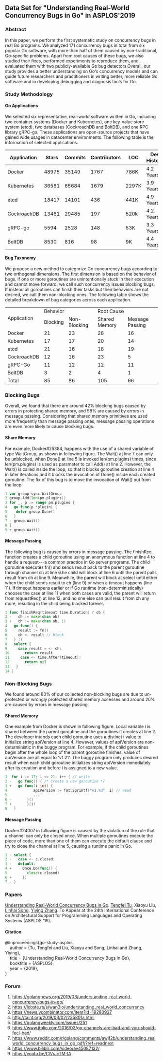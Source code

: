 ## Data Set for "Understanding Real-World Concurrency Bugs in Go" in ASPLOS'2019

### Abstract
In this paper, we perform the first systematic study on concurrency bugs in real Go programs. We analyzed 171 concurrency bugs in total from six popular Go software, with more than half of them caused by non-traditional, Go-specific problems. Apart from root causes of these bugs, we also studied their fixes, performed experiments to reproduce them, and evaluated them with two publicly-available Go bug detectors.Overall, our study provides a better understanding on Go's concurrency models and can guide future researchers and practitioners in writing better, more reliable Go software and in developing debugging and diagnosis tools for Go.

### Study Methodology

#### Go Applications
We selected six representative, real-world software written in Go, including two container systems (Docker and Kubernetes), one key-value store system (etcd), two databases (CockroachDB and BoltDB), and one RPC library gRPC-go. These applications are open-source projects that have gained wide usages in datacenter environments. The following table is the information of selected applications.

| Application | Stars | Commits | Contributors | LOC | Dev History |
| ------ | ------ | ------ | ------ | ------ | ------ |
| Docker |  48975 |  35149 | 1767   | 786K   | 4.2 Years|  
| Kubernetes |   36581 | 65684 | 1679 | 2297K | 3.9 Years|
| etcd |  18417   |14101  | 436   | 441K  | 4.9 Years|
| CockroachDB |  13461       |  29485     | 197     | 520k		| 4.2 Years|
| gRPC-go |   5594        |  2528      | 148     | 53K   			| 3.3 Years|
| BoltDB |   8530        |  816       | 98      | 9K    			| 4.4 Years|

#### Bug Taxonomy
We propose a new method to categorize Go concurrency bugs according to two orthogonal dimensions. The first dimension is based on the behavior of bugs. If one or more goroutines are unintentionally stuck in their execution and cannot move forward, we call such concurrency issues blocking bugs. If instead all goroutines can finish their tasks but their behaviors are not desired, we call them non-blocking ones. The following table  shows the detailed breakdown of bug categories across each application.

<table >
  <tr>
    <td rowspan="2">Application</td>
    <td colspan="2">Behavior</td>
    <td colspan="2">Root Cause</td>
  </tr>
  <tr>
    <td >Blocking</td>
    <td >Non-Blocking</td>
    <td >Shared Memory</td>
    <td >Message Passing</td>
  </tr>
  <tr>
    <td >Docker</td>
    <td >21</td>
    <td >23</td>
    <td >28</td>
    <td >16</td>
  </tr>
  <tr>
    <td >Kubernetes</td>
    <td >17</td>
    <td >17</td>
    <td >20</td>
    <td >14</td>
  </tr>
  <tr>
    <td >etcd</td>
    <td >21</td>
    <td >16</td>
    <td >18</td>
    <td >19</td>
  </tr>
  <tr>
    <td >CockroachDB</td>
    <td >12</td>
    <td >16</td>
    <td >23</td>
    <td >5</td>
  </tr>
  <tr>
    <td >gRPC-Go</td>
    <td >11</td>
    <td >12</td>
    <td >12</td>
    <td >11</td>
  </tr>
  <tr>
    <td >BoltDB</td>
    <td >3</td>
    <td >2</td>
    <td >4</td>
    <td >1</td>
  </tr>
  <tr>
    <td >Total</td>
    <td >85</td>
    <td >86</td>
    <td >105</td>
    <td >66</td>
  </tr>
</table>

### Blocking Bugs
Overall, we found that there are around 42% blocking bugs caused by errors in protecting shared memory, and 58% are caused by errors in message passing. Considering that shared memory primitives are used more frequently than message passing ones, message passing operations are even more likely to cause blocking bugs.

#### Share Memory
For example, Docker\#25384, happens with the use of a shared variable of type WaitGroup, as shown in following figure. The Wait() at line 7 can only be unblocked, when Done() at line 5 is invoked len(pm.plugins) times, since len(pm.plugins) is used as parameter to call Add() at line 2. However, the Wait() is called inside the loop, so that it blocks goroutine creation at line 4 in later iterations and it blocks the invocation of Done() inside each created goroutine. The fix of this bug is to move the invocation of Wait() out from the loop.
```go
1 var group sync.WaitGroup
2 group.Add(len(pm.plugins))
3 for _, p := range pm.plugins {
4   go func(p *plugin) {
5    defer group.Done()
6   }
7 - group.Wait()
8 }
9 + group.Wait()
```

#### Message Passing
The following bug is caused by errors in message passing. The finishReq function creates a child goroutine using an anonymous function at line 4 to handle a request---a common practice in Go server programs. The child goroutine executes fn() and sends result back to the parent goroutine through channel ch at line 6.he child will block at line 6 until the parent pulls result from ch at line 9. Meanwhile, the parent will block at select until either when the child sends result to ch (line 9) or when a timeout happens (line 11). If timeout happens earlier or if Go runtime (non-deterministically) chooses the case at line 11 when both cases are valid, the parent will return from requestReq() at line 12, and no one else can pull result from ch any more, resulting in the child being blocked forever.

```go
1 func finishReq(timeout time.Duration) r ob {
2 -   ch := make(chan ob)
3 +   ch := make(chan ob, 1)
4   go func() {
5     result := fn()
6     ch <- result // block
7   } ()
8   select {
9     case result = <- ch:
10       return result
11     case <- time.After(timeout):
12       return nil
13   }
14 }
```

### Non-Blocking Bugs
We found around 80% of our collected non-blocking bugs are due to un-protected or wrongly protected shared memory accesses and around 20% are caused by errors in message passing.

#### Shared Memory
One example from Docker is shown in  following figure. Local variable i is shared between the parent goroutine and the goroutines it creates at line 2. The developer intends each child goroutine uses a distinct i value to initialize string apiVersion at line 4. However, values of apiVersion are non-deterministic in the buggy program. For example, if the child goroutines begin after the whole loop of the parent goroutine finishes, value of apiVersion are all equal to 'v1.21'. The buggy program only produces desired result when each child goroutine initializes string apiVersion immediately after its creation and before i is assigned to a new value.

```go
1  for i := 17; i <= 21; i++ { // write
2 -   go func() { /* Create a new goroutine */
3 +   go func(i int) {
4            apiVersion := fmt.Sprintf("v1.%d", i) // read
5            ...
6 -       }()
7 +       }(i)
8   }
```
#### Message Passing
Docker\#24007 in following figure is caused by the violation of the rule that a channel can only be closed once. When multiple goroutines execute the piece of code, more than one of them can execute the default clause and try to close the channel at line 5, causing a runtime panic in Go.
```go
1 - select {
2 -   case <- c.closed:
3 -   default:
4 +     Once.Do(func() {
5         close(c.closed)
6 +     })
7 - }
```

### Papers
[Understanding Real-World Concurrency Bugs in Go](https://songlh.github.io/paper/go-study.pdf). [Tengfei Tu](https://tengfei1010.github.io/), Xiaoyu Liu, [Linhai Song](https://songlh.github.io/), [Yiying Zhang](https://engineering.purdue.edu/~yiying/). To Appear at the 24th International Conference on Architectural Support for Programming Languages and Operating Systems (ASPLOS '19).

#### Citation
@inproceedings{go-study-asplos,<br />
&nbsp;&nbsp;&nbsp; author = {Tu, Tengfei and Liu, Xiaoyu and Song, Linhai and Zhang, Yiying}, <br />
&nbsp;&nbsp;&nbsp; title = {Understanding Real-World Concurrency Bugs in Go}, <br />
&nbsp;&nbsp;&nbsp; booktitle = {ASPLOS}, <br />
&nbsp;&nbsp;&nbsp; year = {2019}, <br />
}

### Forum
1. <https://golangnews.org/2019/03/understanding-real-world-concurrency-bugs-in-go/> <br/>
2. <https://lobste.rs/s/wan3io/understanding_real_world_concurrency> <br/>
3. <https://news.ycombinator.com/item?id=19280927> <br/>
4. <http://taint.org/2019/03/02/235801a.html> <br/>
5. <https://golangweekly.com/issues/251> <br/>
6. <https://www.jtolio.com/2016/03/go-channels-are-bad-and-you-should-feel-bad/> <br/>
7. <https://www.reddit.com/r/golang/comments/awjf2b/understanding_realworld_concurrency_bugs_in_go_pdf/?ref=readnext> <br/>
8. <https://www.bilibili.com/video/av45087132/> <br/>
9. <https://youtu.be/ClVrJcTM-lA>
